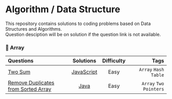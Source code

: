 # Algorithm / Data Structure
This repository contains solutions to coding problems based on Data Structures and Algorithms.\
Question desciption will be on solution if the question link is not available.

### :pushpin: Array

| Questions    | Solutions | Difficulty  | Tags   |
| :---        |    :----:   |        :---: |     ----: |
| [Two Sum](https://leetcode.com/problems/two-sum/)   | [JavaScript](https://github.com/jungyup/algorithm-datastructure/blob/main/solutions/javascript/two-sum.js)     | Easy  | `Array` `Hash Table`   |
| [Remove Duplicates from Sorted Array](https://leetcode.com/problems/remove-duplicates-from-sorted-array/)   | [Java]([https://github.com/jungyup/algorithm-datastructure/blob/main/solutions/javascript/two-sum.js](https://github.com/jungyup/algorithm-datastructure/blob/main/solutions/javascript/remove-duplicate-from-sorted-array.java))       | Easy    | `Array` `Two Pointers`  |
